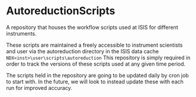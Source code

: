 # AutoreductionScripts
A repository that houses the workflow scripts used at ISIS for different instruments.

These scripts are maintained a freely accessible to instrument scientists and user via the autoreduction directory in the ISIS data cache `NDX<inst>\user\scripts\autoreduction` This repository is simply required in order to track the versions of these scripts used at any given time period. 

The scripts held in the repository are going to be updated daily by cron job to start with. In the future, we will look to instead update these with each run for improved accuracy.
